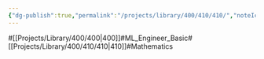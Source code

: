 ```yaml
---
{"dg-publish":true,"permalink":"/projects/library/400/410/410/","noteIcon":"0","created":"2024-01-24T15:24:09.124+09:00","updated":"2024-02-26T21:24:07.746+09:00"}
---
```


#[[Projects/Library/400/400\|400]]#ML_Engineer_Basic#[[Projects/Library/400/410/410\|410]]#Mathematics



